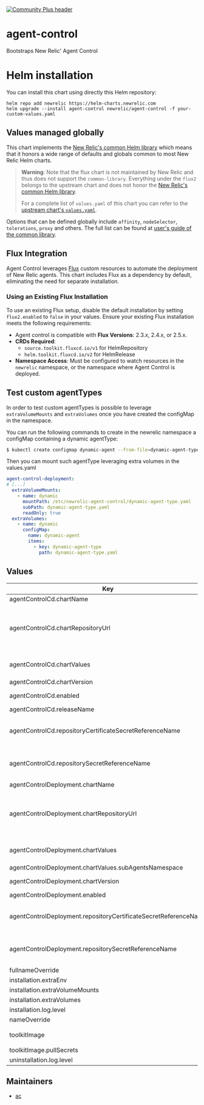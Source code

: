 [![Community Plus header](https://github.com/newrelic/opensource-website/raw/master/src/images/categories/Community_Plus.png)](https://opensource.newrelic.com/oss-category/#community-plus)

# agent-control

Bootstraps New Relic' Agent Control

# Helm installation

You can install this chart using directly this Helm repository:

```shell
helm repo add newrelic https://helm-charts.newrelic.com
helm upgrade --install agent-control newrelic/agent-control -f your-custom-values.yaml
```

## Values managed globally

This chart implements the [New Relic's common Helm library](https://github.com/newrelic/helm-charts/tree/master/library/common-library) which
means that it honors a wide range of defaults and globals common to most New Relic Helm charts.

> **Warning**: Note that the flux chart is not maintained by New Relic and thus does not support the `common-library`. Everything under the
`flux2` belongs to the upstream chart and does not honor the [New Relic's common Helm library](https://github.com/newrelic/helm-charts/tree/master/library/common-library).
>
> For a complete list of `values.yaml` of this chart you can refer to the [upstream chart's `values.yaml`](https://github.com/fluxcd-community/helm-charts/blob/flux2-2.10.2/charts/flux2/values.yaml).

Options that can be defined globally include `affinity`, `nodeSelector`, `tolerations`, `proxy` and others. The full list can be found at
[user's guide of the common library](https://github.com/newrelic/helm-charts/blob/master/library/common-library/README.md).

## Flux Integration

Agent Control leverages [Flux](https://github.com/fluxcd/flux2) custom resources to automate the deployment of New Relic agents. This chart includes Flux as a dependency by default, eliminating the need for separate installation.

### Using an Existing Flux Installation

To use an existing Flux setup, disable the default installation by setting `flux2.enabled` to `false` in your values. Ensure your existing Flux installation meets the following requirements:

- Agent control is compatible with **Flux Versions**: 2.3.x, 2.4.x, or 2.5.x.
- **CRDs Required**:
  - `source.toolkit.fluxcd.io/v1` for HelmRepository
  - `helm.toolkit.fluxcd.io/v2` for HelmRelease
- **Namespace Access**: Must be configured to watch resources in the `newrelic` namespace, or the namespace where Agent Control is deployed.

## Test custom agentTypes

In order to test custom agentTypes is possible to leverage `extraVolumeMounts` and `extraVolumes` once you have created the configMap in the namespace.

You can run the following commands to create in the newrelic namespace a configMap containing a dynamic agentType:
```bash
$ kubectl create configmap dynamic-agent --from-file=dynamic-agent-type=./local/values-dynamic-agent-type.yaml -n default
```

Then you can mount such agentType leveraging extra volumes in the values.yaml
```yaml
agent-control-deployment:
# [...]
  extraVolumeMounts:
    - name: dynamic
      mountPath: /etc/newrelic-agent-control/dynamic-agent-type.yaml
      subPath: dynamic-agent-type.yaml
      readOnly: true
  extraVolumes:
    - name: dynamic
      configMap:
        name: dynamic-agent
        items:
          - key: dynamic-agent-type
            path: dynamic-agent-type.yaml
```

## Values

| Key | Type | Default | Description |
|-----|------|---------|-------------|
| agentControlCd.chartName | string | agent-control-cd | The name of the CD chart that will be installed by the installation job. |
| agentControlCd.chartRepositoryUrl | string | https://helm-charts.newrelic.com | The repository URL from where the `agent-control-cd` chart will be installed. When not leveraging the default, you may also need to allow the url in `agentControlDeployment.chartValues.config.allowedChartRepositoryUrl`. Ref.: https://github.com/newrelic/helm-charts/blob/master/charts/agent-control-deployment/values.yaml |
| agentControlCd.chartValues | string | See `values.yaml` | Values for the agent-control-deployment chart. Ref.: https://github.com/newrelic/helm-charts/blob/master/charts/agent-control-cd/values.yaml |
| agentControlCd.chartVersion | string | `.Chart.annotations.agentControlCdVersion` | The version of the CD chart that will be installed by the installation job. |
| agentControlCd.enabled | bool | `true` | Enable the installation of a Continuous Deployment system that can be managed by Agent Control. |
| agentControlCd.releaseName | string | agent-control-cd | The name of the release for the CD chart. |
| agentControlCd.repositoryCertificateSecretReferenceName | string | `nil` | Optional name of the secret containing TLS certificates for the Helm repository. Ref.: https://fluxcd.io/flux/components/source/helmrepositories/#cert-secret-reference |
| agentControlCd.repositorySecretReferenceName | string | `nil` | Optional name of the secret containing credentials for the Helm repository. Ref.: https://fluxcd.io/flux/components/source/helmrepositories/#secret-reference |
| agentControlDeployment.chartName | string | agent-control-deployment | The name of the chart that will be installed by the installation job. |
| agentControlDeployment.chartRepositoryUrl | string | https://helm-charts.newrelic.com | The repository URL from where the `agent-control-deployment` chart will be installed. When not leveraging the default, you may also need to allow the url in `agentControlDeployment.chartValues.config.allowedChartRepositoryUrl`. Ref.: https://github.com/newrelic/helm-charts/blob/master/charts/agent-control-deployment/values.yaml |
| agentControlDeployment.chartValues | object | See `values.yaml` | Values for the agent-control-deployment chart. Ref.: https://github.com/newrelic/helm-charts/blob/master/charts/agent-control-deployment/values.yaml |
| agentControlDeployment.chartValues.subAgentsNamespace | string | "newrelic" | Namespace where agents are deployed |
| agentControlDeployment.chartVersion | string | `.Chart.appVersion` | The version of the Agent Control chart that will be installed by the installation job. |
| agentControlDeployment.enabled | bool | `true` | Enable the installation of Agent Control. |
| agentControlDeployment.repositoryCertificateSecretReferenceName | string | `nil` | Optional name of the secret containing TLS certificates for the Helm repository. Ref.: https://fluxcd.io/flux/components/source/helmrepositories/#cert-secret-reference |
| agentControlDeployment.repositorySecretReferenceName | string | `nil` | Optional name of the secret containing credentials for the Helm repository. Ref.: https://fluxcd.io/flux/components/source/helmrepositories/#secret-reference |
| fullnameOverride | string | `""` | Override the full name of the release |
| installation.extraEnv | list | `[]` | Extra environment variables |
| installation.extraVolumeMounts | list | `[]` | Defines where to mount volumes specified with `extraVolumes` |
| installation.extraVolumes | list | `[]` | Volumes to mount in the containers |
| installation.log.level | string | debug | Log level for installation. |
| nameOverride | string | `""` | Override the name of the chart |
| toolkitImage | object | `{"pullPolicy":"IfNotPresent","pullSecrets":[],"registry":null,"repository":"newrelic/newrelic-agent-control-cli","tag":"0.46.0"}` | The image that contains the necessary tools to install and uninstall the Agent Control components. |
| toolkitImage.pullSecrets | list | `[]` | The secrets that are needed to pull images from a custom registry. |
| uninstallation.log.level | string | debug | Log level for installation. |

## Maintainers

* [ac](https://github.com/orgs/newrelic/teams/ac/members)
